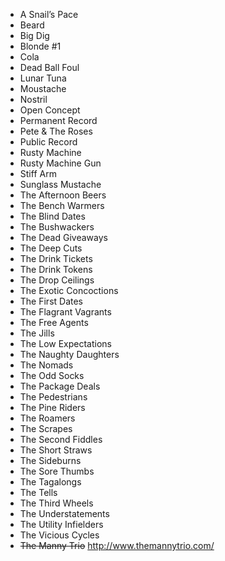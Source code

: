 * A Snail’s Pace																			
* Beard																			
* Big Dig																			
* Blonde #1																			
* Cola																			
* Dead Ball Foul																			
* Lunar Tuna																			
* Moustache																			
* Nostril																			
* Open Concept																			
* Permanent Record																			
* Pete & The Roses																			
* Public Record																			
* Rusty Machine																			
* Rusty Machine Gun																			
* Stiff Arm																			
* Sunglass Mustache																			
* The Afternoon Beers																			
* The Bench Warmers																			
* The Blind Dates																			
* The Bushwackers																			
* The Dead Giveaways																			
* The Deep Cuts																			
* The Drink Tickets																			
* The Drink Tokens
* The Drop Ceilings
* The Exotic Concoctions																			
* The First Dates																			
* The Flagrant Vagrants																			
* The Free Agents																			
* The Jills
* The Low Expectations
* The Naughty Daughters																			
* The Nomads																			
* The Odd Socks																			
* The Package Deals																			
* The Pedestrians																			
* The Pine Riders																			
* The Roamers																			
* The Scrapes																			
* The Second Fiddles																			
* The Short Straws																			
* The Sideburns																			
* The Sore Thumbs																			
* The Tagalongs																			
* The Tells																			
* The Third Wheels																			
* The Understatements																			
* The Utility Infielders																			
* The Vicious Cycles																			
* ~~The Manny Trio~~ http://www.themannytrio.com/	
